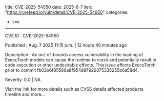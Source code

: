  
title: CVE-2025-54950
date: 2025-8-7
lien: "https://cvefeed.io/vuln/detail/CVE-2025-54950"
categories:
  - cve
---

CVE ID : CVE-2025-54950

Published :  Aug. 7
2025
11:15 p.m. | 12 hours
40 minutes ago

Description : An out-of-bounds access vulnerability in the loading of ExecuTorch models can cause the runtime to crash and potentially result in code execution or other undesirable effects. This issue affects ExecuTorch prior to commit fb03b6f85596a8f954d97929075335255b6a58d4.

Severity: 0.0 | NA

Visit the link for more details
such as CVSS details
affected products
timeline
and more...
